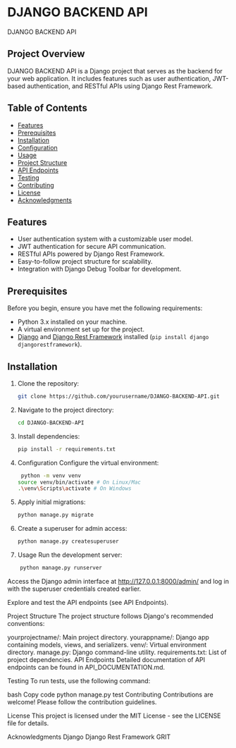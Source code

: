 # DJANGO BACKEND API

DJANGO BACKEND API

## Project Overview

DJANGO BACKEND API is a Django project that serves as the backend for your web application. It includes features such as user authentication, JWT-based authentication, and RESTful APIs using Django Rest Framework.

## Table of Contents

- [Features](#features)
- [Prerequisites](#prerequisites)
- [Installation](#installation)
- [Configuration](#configuration)
- [Usage](#usage)
- [Project Structure](#project-structure)
- [API Endpoints](#api-endpoints)
- [Testing](#testing)
- [Contributing](#contributing)
- [License](#license)
- [Acknowledgments](#acknowledgments)

## Features

- User authentication system with a customizable user model.
- JWT authentication for secure API communication.
- RESTful APIs powered by Django Rest Framework.
- Easy-to-follow project structure for scalability.
- Integration with Django Debug Toolbar for development.

## Prerequisites

Before you begin, ensure you have met the following requirements:

- Python 3.x installed on your machine.
- A virtual environment set up for the project.
- [Django](https://www.djangoproject.com/) and [Django Rest Framework](https://www.django-rest-framework.org/) installed (`pip install django djangorestframework`).

## Installation

1. Clone the repository:

   ```bash
   git clone https://github.com/yourusername/DJANGO-BACKEND-API.git
   ```

2. Navigate to the project directory:

   ```bash
   cd DJANGO-BACKEND-API
   ```

3. Install dependencies:

   ```bash
   pip install -r requirements.txt
   ```

4. Configuration
   Configure the virtual environment:

   ```bash
    python -m venv venv
   source venv/bin/activate # On Linux/Mac
   .\venv\Scripts\activate # On Windows
   ```

5. Apply initial migrations:

   ```bash
   python manage.py migrate
   ```

6. Create a superuser for admin access:

   ```bash
   python manage.py createsuperuser
   ```

7. Usage
   Run the development server:

```bash
    python manage.py runserver
```

Access the Django admin interface at http://127.0.0.1:8000/admin/ and log in with the superuser credentials created earlier.

Explore and test the API endpoints (see API Endpoints).

Project Structure
The project structure follows Django's recommended conventions:

yourprojectname/: Main project directory.
yourappname/: Django app containing models, views, and serializers.
venv/: Virtual environment directory.
manage.py: Django command-line utility.
requirements.txt: List of project dependencies.
API Endpoints
Detailed documentation of API endpoints can be found in API_DOCUMENTATION.md.

Testing
To run tests, use the following command:

bash
Copy code
python manage.py test
Contributing
Contributions are welcome! Please follow the contribution guidelines.

License
This project is licensed under the MIT License - see the LICENSE file for details.

Acknowledgments
Django
Django Rest Framework
GRIT
